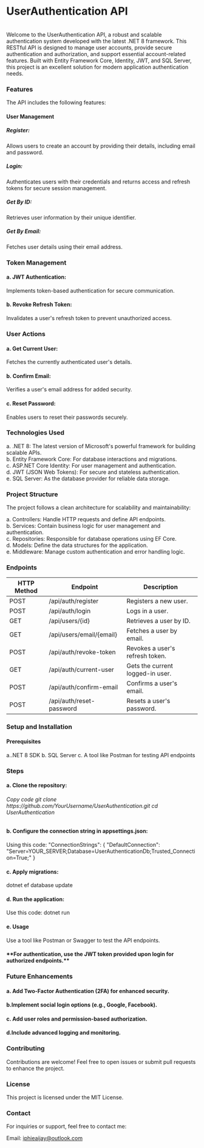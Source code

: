 <h1>UserAuthentication API</h1><br/>
Welcome to the UserAuthentication API, a robust and scalable authentication system developed with the latest .NET 8 framework. This RESTful API is designed to manage user accounts, provide secure authentication and authorization, and support essential account-related features. Built with Entity Framework Core, Identity, JWT, and SQL Server, this project is an excellent solution for modern application authentication needs.

<h3>Features</h3>
The API includes the following features:

<h4>User Management</h4>
<h5>Register:</h5> Allows users to create an account by providing their details, including email and password.
<h5>Login:</h5> Authenticates users with their credentials and returns access and refresh tokens for secure session management.
<h5>Get By ID:</h5> Retrieves user information by their unique identifier.
<h5>Get By Email:</h5> Fetches user details using their email address.<br/>
<h3>Token Management</h3>
<h4>a. JWT Authentication:</h4> Implements token-based authentication for secure communication.
<h4>b. Revoke Refresh Token:</h4> Invalidates a user's refresh token to prevent unauthorized access.
<br/>
<h3>User Actions</h3>
<h4>a. Get Current User:</h4> Fetches the currently authenticated user's details.
<h4>b. Confirm Email:</h4> Verifies a user's email address for added security.
<h4>c. Reset Password:</h4> Enables users to reset their passwords securely.
<h3>Technologies Used</h3>
a. .NET 8: The latest version of Microsoft's powerful framework for building scalable APIs.<br/>
b. Entity Framework Core: For database interactions and migrations.<br/>
c. ASP.NET Core Identity: For user management and authentication.<br/>
d. JWT (JSON Web Tokens): For secure and stateless authentication.<br/>
e. SQL Server: As the database provider for reliable data storage.<br/>
<h3>Project Structure</h3>
The project follows a clean architecture for scalability and maintainability:

a. Controllers: Handle HTTP requests and define API endpoints.<br/>
b. Services: Contain business logic for user management and authentication.<br/>
c. Repositories: Responsible for database operations using EF Core.<br/>
d. Models: Define the data structures for the application.<br/>
e. Middleware: Manage custom authentication and error handling logic.<br/>
<h3>Endpoints</h3>
<table><tr><th>HTTP Method</th>	<th>Endpoint</th>	<th>Description</th></tr>
<tbody><tr><td>POST</td>	<td>/api/auth/register</td><td>	Registers a new user.</td></tr>
<tr><td>POST</td>	<td>/api/auth/login</td>	<td>Logs in a user.</td></tr>
<tr><td>GET</td><td>/api/users/{id}</td>	<td>Retrieves a user by ID.</td></tr>
<tr><td>GET</td>	<td>/api/users/email/{email}</td>	<td>Fetches a user by email.</td></tr>
<tr><td>POST</td>	<td>/api/auth/revoke-token</td>	<td>Revokes a user's refresh token.</td></tr>
<tr><td>GET</td><td>	/api/auth/current-user</td><td>	Gets the current logged-in user.</td></tr>
<tr><td>POST</td><td>	/api/auth/confirm-email</td><td>	Confirms a user's email.</td></tr>
<tr><td>POST</td>	<td>/api/auth/reset-password</td>	<td>Resets a user's password.</td></tr>
</tbody>
</table>
<h3>Setup and Installation</h3>
<h4>Prerequisites</h4>
a..NET 8 SDK
b. SQL Server
c. A tool like Postman for testing API endpoints
<h3>Steps</h3>
<h4>a. Clone the repository:</h4>
<h6>Copy code
git clone https://github.com/YourUsername/UserAuthentication.git
cd UserAuthentication</h6>
<h4>b. Configure the connection string in appsettings.json:</h4>
Using this code: 
"ConnectionStrings": {
    "DefaultConnection": "Server=YOUR_SERVER;Database=UserAuthenticationDb;Trusted_Connection=True;"
}
<h4>c. Apply migrations:</h4>
dotnet ef database update
<h4>d. Run the application:</h4>
Use this code:
dotnet run
<h4>e. Usage</h4>
Use a tool like Postman or Swagger to test the API endpoints.<br/>
<h4>**For authentication, use the JWT token provided upon login for authorized endpoints.**</h4>
<h3>Future Enhancements</h3>
<h4>a. Add Two-Factor Authentication (2FA) for enhanced security.</h4>
<h4>b.Implement social login options (e.g., Google, Facebook).</h4>
<h4>c. Add user roles and permission-based authorization.</h4>
<h4>d.Include advanced logging and monitoring.</h4>
<h3>Contributing</h3>
Contributions are welcome! Feel free to open issues or submit pull requests to enhance the project.

<h3>License</h3>
This project is licensed under the MIT License.

<h3>Contact</h3>
For inquiries or support, feel free to contact me:

Email: iphieaijay@outlook.com
